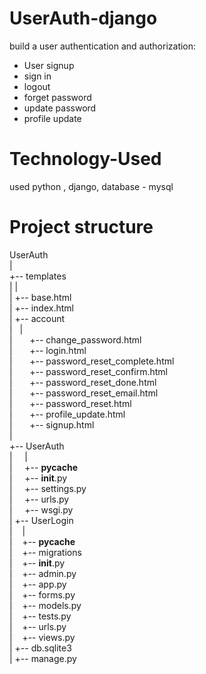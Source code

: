 # UserAuth-django
build a user authentication and authorization:

- User signup
- sign in
- logout
- forget password
- update password
- profile update

# Technology-Used
used python , django, database - mysql

# Project structure
UserAuth <br>
 |<br>
 +-- templates <br>
 |  |<br>
 |  +-- base.html <br>
 |  +-- index.html <br>
 |  +-- account <br>
 | &nbsp;&nbsp;| <br>
 | &nbsp;&nbsp;&nbsp;&nbsp;&nbsp;      +-- change_password.html <br>
 | &nbsp;&nbsp;&nbsp;&nbsp;&nbsp;      +-- login.html <br>
 | &nbsp;&nbsp;&nbsp;&nbsp;&nbsp;      +-- password_reset_complete.html <br>
 | &nbsp;&nbsp;&nbsp;&nbsp;&nbsp;      +-- password_reset_confirm.html <br>
 | &nbsp;&nbsp;&nbsp;&nbsp;&nbsp;      +-- password_reset_done.html <br>
 | &nbsp;&nbsp;&nbsp;&nbsp;&nbsp;      +-- password_reset_email.html <br>
 | &nbsp;&nbsp;&nbsp;&nbsp;&nbsp;      +-- password_reset.html <br>
 | &nbsp;&nbsp;&nbsp;&nbsp;&nbsp;      +-- profile_update.html <br>
 | &nbsp;&nbsp;&nbsp;&nbsp;&nbsp;      +-- signup.html <br>
 |    
 +-- UserAuth <br>
 | &nbsp;&nbsp;&nbsp; |  <br>
 | &nbsp;&nbsp;&nbsp; +-- __pycache__ <br>
 | &nbsp;&nbsp;&nbsp; +-- __init__.py <br>
 | &nbsp;&nbsp;&nbsp; +-- settings.py <br>
 | &nbsp;&nbsp;&nbsp; +-- urls.py <br>
 | &nbsp;&nbsp;&nbsp; +-- wsgi.py <br>
 |
 +-- UserLogin <br>
 |&nbsp;&nbsp;&nbsp;  |  <br>
 |&nbsp;&nbsp;&nbsp;  +-- __pycache__ <br>
 |&nbsp;&nbsp;&nbsp;  +-- migrations <br>
 |&nbsp;&nbsp;&nbsp;  +-- __init__.py <br>
 |&nbsp;&nbsp;&nbsp;  +-- admin.py <br>
 |&nbsp;&nbsp;&nbsp;  +-- app.py <br>
 |&nbsp;&nbsp;&nbsp;  +-- forms.py <br>
 |&nbsp;&nbsp;&nbsp;  +-- models.py <br>
 |&nbsp;&nbsp;&nbsp;  +-- tests.py <br>
 |&nbsp;&nbsp;&nbsp;  +-- urls.py <br>
 |&nbsp;&nbsp;&nbsp;  +-- views.py <br>
 |
 +-- db.sqlite3 <br>
 |
 +-- manage.py
